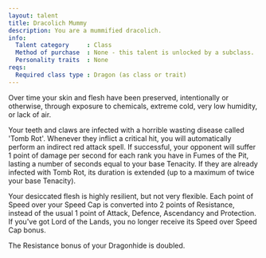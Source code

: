 ```yaml
---
layout: talent
title: Dracolich Mummy
description: You are a mummified dracolich.
info:
  Talent category     : Class
  Method of purchase  : None - this talent is unlocked by a subclass.
  Personality traits  : None
reqs:
  Required class type : Dragon (as class or trait)
---
```


Over time your skin and flesh have been preserved, intentionally or otherwise, through exposure to chemicals, extreme cold, very low humidity, or lack of air.

Your teeth and claws are infected with a horrible wasting disease called 'Tomb Rot'. Whenever they inflict a critical hit, you will automatically perform an indirect red attack spell. If successful, your opponent will suffer 1 point of damage per second for each rank you have in Fumes of the Pit, lasting a number of seconds equal to your base Tenacity. If they are already infected with Tomb Rot, its duration is extended (up to a maximum of twice your base Tenacity).

Your desiccated flesh is highly resilient, but not very flexible. Each point of Speed over your Speed Cap is converted into 2 points of Resistance, instead of the usual 1 point of Attack, Defence, Ascendancy and Protection. If you've got Lord of the Lands, you no longer receive its Speed over Speed Cap bonus.

The Resistance bonus of your Dragonhide is doubled.